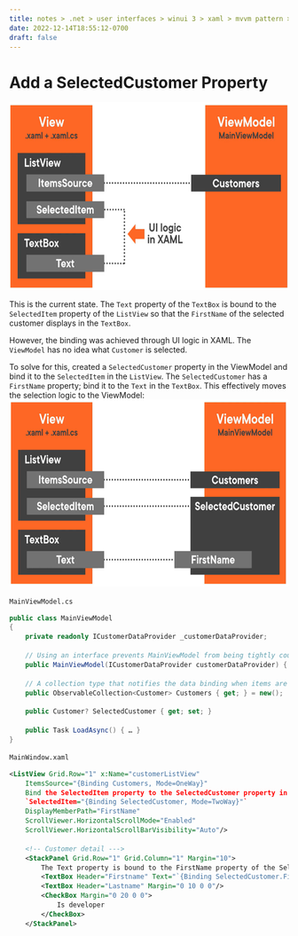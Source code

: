 ```yaml
---
title: notes > .net > user interfaces > winui 3 > xaml > mvvm pattern > add a property
date: 2022-12-14T18:55:12-0700
draft: false
---
```

# Add a SelectedCustomer Property
<img src="XAML_MVVM-Pattern_Add-a-Property-image1.png" style="width:6.575in;height:3.525in" />  

This is the current state. The `Text` property of the `TextBox` is bound to the `SelectedItem` property of the `ListView` so that the `FirstName` of the selected customer displays in the `TextBox`.  

However, the binding was achieved through UI logic in XAML. The `ViewModel` has no idea what `Customer` is selected.  

To solve for this, created a `SelectedCustomer` property in the ViewModel and bind it to the `SelectedItem` in the `ListView`. The `SelectedCustomer` has a `FirstName` property; bind it to the `Text` in the `TextBox`. This effectively moves the selection logic to the ViewModel:  
<img src="XAML_MVVM-Pattern_Add-a-Property-image2.png" style="width:6.6in;height:3.50833in" />  

`MainViewModel.cs`
```cs
public class MainViewModel
{
    private readonly ICustomerDataProvider _customerDataProvider;

    // Using an interface prevents MainViewModel from being tightly coupled to DataProvider
    public MainViewModel(ICustomerDataProvider customerDataProvider) { … }

    // A collection type that notifies the data binding when items are added or removed
    public ObservableCollection<Customer> Customers { get; } = new();

    public Customer? SelectedCustomer { get; set; }

    public Task LoadAsync() { … }
}
```

`MainWindow.xaml`
```xml
<ListView Grid.Row="1" x:Name="customerListView"
    ItemsSource="{Binding Customers, Mode=OneWay}"
    Bind the SelectedItem property to the SelectedCustomer property in the DataContext:
    `SelectedItem="{Binding SelectedCustomer, Mode=TwoWay}"`
    DisplayMemberPath="FirstName"
    ScrollViewer.HorizontalScrollMode="Enabled"
    ScrollViewer.HorizontalScrollBarVisibility="Auto"/>

    <!-- Customer detail --->
    <StackPanel Grid.Row="1" Grid.Column="1" Margin="10">
        The Text property is bound to the FirstName property of the SelectedCustomer:
        <TextBox Header="Firstname" Text="`{Binding SelectedCustomer.FirstName, Mode=TwoWay}`"/>
        <TextBox Header="Lastname" Margin="0 10 0 0"/>
        <CheckBox Margin="0 20 0 0">
            Is developer
        </CheckBox>
    </StackPanel>
```